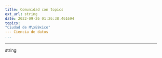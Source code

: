 ```yaml
---
title: Comunidad con topics
ext_url: string
date: 2022-09-26 01:26:38.461694
topics:
"Ciudad de M\xE9xico"
--- Ciencia de datos
...
```


---

string
    
